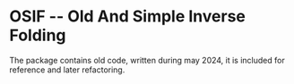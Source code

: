# OSIF -- Old And Simple Inverse Folding

The package contains old code, written during may 2024, it is included for reference and later refactoring.
